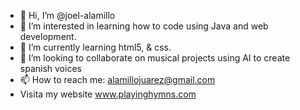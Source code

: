 - 👋 Hi, I’m @joel-alamillo
- 👀 I’m interested in learning how to code using Java and web development.
- 🌱 I’m currently learning html5, & css.
- 💞️ I’m looking to collaborate on musical projects using AI to create spanish voices
- 📫 How to reach me: alamillojuarez@gmail.com
- Visita my website www.playinghymns.com

<!---
joel-alamillo/joel-alamillo is a ✨ special ✨ repository because its `README.md` (this file) appears on your GitHub profile.
You can click the Preview link to take a look at your changes.
--->
